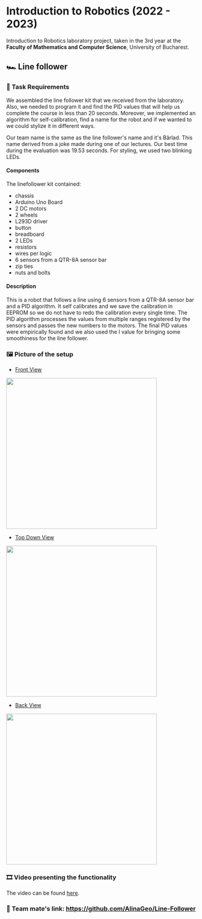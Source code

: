 
# Introduction to Robotics (2022 - 2023)


Introduction to Robotics laboratory project, taken in the 3rd year at the **Faculty of Mathematics and Computer Science**, University of Bucharest. 

<h2> 🏎️ Line follower </h2>

### 📜 Task Requirements
We assembled the line follower kit that we received from the laboratory. Also, we needed to program it and find the PID values that will help us complete the course in less than 20 seconds. Moreover, we implemented an algorithm for self-calibration, find a name for the robot and if we wanted to we could stylize it in different ways.

Our team name is the same as the line follower's name and it's Bârlad. This name derived from a joke made during one of our lectures. 
Our best time during the evaluation was 19.53 seconds.
For styling, we used two blinking LEDs. 

#### Components
The linefollower kit contained:
- chassis
- Arduino Uno Board
- 2 DC motors
- 2 wheels
- L293D driver
- button
- breadboard
- 2 LEDs
- resistors
- wires per logic
- 6 sensors from a QTR-8A sensor bar
- zip ties
- nuts and bolts

#### Description
This is a robot that follows a line using 6 sensors from a QTR-8A sensor bar and a PID algorithm.
It self calibrates and we save the calibration in EEPROM so we do not have to redo the calibration every single time. 
The PID algorithm processes the values from multiple ranges registered by the sensors and passes the new numbers to the motors. The final PID values were empirically found and we also used the I value for bringing some smoothiness for the line follower.

### 🖼️ Picture of the setup
- [Front View](https://user-images.githubusercontent.com/79279298/213772474-32a97111-9bc8-494f-b590-7363ef177b95.jpeg)
 <img src="https://user-images.githubusercontent.com/79279298/213772474-32a97111-9bc8-494f-b590-7363ef177b95.jpeg" width="400" height="400" /> 

- [Top Down View](https://user-images.githubusercontent.com/79279298/213772066-4d305267-5f3b-4d29-9fa3-b840152bfa2f.jpeg)
 <img src="https://user-images.githubusercontent.com/79279298/213772066-4d305267-5f3b-4d29-9fa3-b840152bfa2f.jpeg" width="400" height="400" /> 
 
- [Back View](https://user-images.githubusercontent.com/79279298/213771940-07a9ea30-fe33-4a83-8314-05f982d024ea.jpeg)
 <img src="https://user-images.githubusercontent.com/79279298/213771940-07a9ea30-fe33-4a83-8314-05f982d024ea.jpeg" width="400" height="400" />


### 🎞️ Video presenting the functionality
The video can be found [here](https://youtu.be/is72HECPIz4).


### 🔗 Team mate's link: https://github.com/AlinaGeo/Line-Follower
